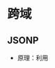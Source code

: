 # 跨域
## JSONP
- 原理：利用 <script> 标签没有跨域限制的漏洞。
- 只允许get请求
```ts
function jsonp(url, jsonpCallback, success) {
  let script = document.createElement('script')
  script.src = url
  script.async = true
  script.type = 'text/javascript'
  window[jsonpCallback] = function(data) {
    success && success(data)
  }
  document.body.appendChild(script)
}
jsonp('http://xxx', 'callback', function(value) {
  console.log(value)
})


//服务器

let uid = ctx.query.uid;
let callback=ctx.query.callback;
ctx.body = 'backFn({"code": 0, "user": "admin"})';
```

## CORS
> Access-Control-Allow-Origin
> Access-Control-Allow-Credentials: true
> withCredentials
> Access-Control-Expose-Headers （扩展头信息， 默认只能取Cache-Control、Content-Language、Content-Type、Expires、Last-Modified、Pragma）
- 简单请求
- 预检请求（options）
  浏览器发一个请求问服务器能不能行


## document.domain
### 只适用于二级域名相同的情况（如：a.test.com 和 b.test.com）


## postMessage
```ts
//捕获iframe
var domain = 'http://scriptandstyle.com';
var iframe = document.getElementById('myIFrame').contentWindow;

//发送消息
setInterval(function(){
	var message = 'Hello!  The time is: ' + (new Date().getTime());
	console.log('blog.local:  sending message:  ' + message);
        //send the message and target URI
	iframe.postMessage(message, domain); 
},6000);

//响应事件
window.addEventListener('message', function(event) {
	if(event.origin !== 'http://davidwalsh.name') return;
	console.log('message received:  ' + event.data,event);
	event.source.postMessage('holla back youngin!',event.origin);
},false);

```